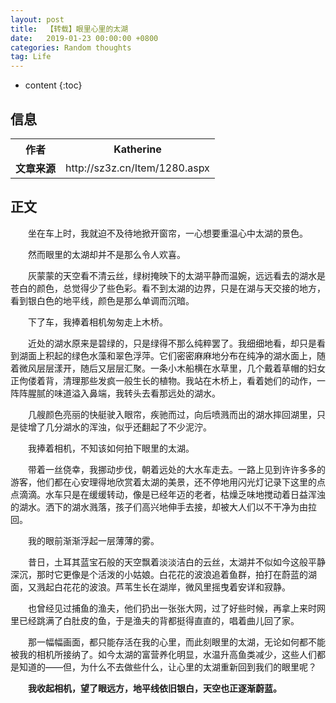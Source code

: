 ```yaml
---
layout: post
title:  【转载】眼里心里的太湖
date:   2019-01-23 00:00:00 +0800
categories: Random thoughts
tag: Life
---
```


* content
{:toc}

## 信息

<table>
  <tr>
    <th><b>作者</b></th>
    <th>Katherine</th>
  </tr>
  <tr>
    <td><b>文章来源</b></td>
    <td>http://sz3z.cn/Item/1280.aspx</td>
  </tr>
</table>



## 正文

&ensp;&ensp;&ensp;&ensp;坐在车上时，我就迫不及待地掀开窗帘，一心想要重温心中太湖的景色。

&ensp;&ensp;&ensp;&ensp;然而眼里的太湖却并不是那么令人欢喜。

&ensp;&ensp;&ensp;&ensp;灰蒙蒙的天空看不清云丝，绿树掩映下的太湖平静而温婉，远远看去的湖水是苍白的颜色，总觉得少了些色彩。看不到太湖的边界，只是在湖与天交接的地方，看到银白色的地平线，颜色是那么单调而沉暗。

&ensp;&ensp;&ensp;&ensp;下了车，我捧着相机匆匆走上木桥。

&ensp;&ensp;&ensp;&ensp;近处的湖水原来是碧绿的，只是绿得不那么纯粹罢了。我细细地看，却只是看到湖面上积起的绿色水藻和翠色浮萍。它们密密麻麻地分布在纯净的湖水面上，随着微风层层漾开，随后又层层汇聚。一条小木船横在水草里，几个戴着草帽的妇女正佝偻着背，清理那些发疯一般生长的植物。我站在木桥上，看着她们的动作，一阵阵腥腻的味道溢入鼻端，我转头去看那远处的湖水。

&ensp;&ensp;&ensp;&ensp;几艘颜色亮丽的快艇驶入眼帘，疾驰而过，向后喷溅而出的湖水摔回湖里，只是徒增了几分湖水的浑浊，似乎还翻起了不少泥泞。

&ensp;&ensp;&ensp;&ensp;我捧着相机，不知该如何拍下眼里的太湖。

&ensp;&ensp;&ensp;&ensp;带着一丝侥幸，我挪动步伐，朝着远处的大水车走去。一路上见到许许多多的游客，他们都在心安理得地欣赏着太湖的美景，还不停地用闪光灯记录下这里的点点滴滴。水车只是在缓缓转动，像是已经年迈的老者，枯燥乏味地搅动着日益浑浊的湖水。洒下的湖水溅落，孩子们高兴地伸手去接，却被大人们以不干净为由拉回。

&ensp;&ensp;&ensp;&ensp;我的眼前渐渐浮起一层薄薄的雾。

&ensp;&ensp;&ensp;&ensp;昔日，土耳其蓝宝石般的天空飘着淡淡洁白的云丝，太湖并不似如今这般平静深沉，那时它更像是个活泼的小姑娘。白花花的波浪追着鱼群，拍打在蔚蓝的湖面，又溅起白花花的波浪。芦苇生长在湖岸，微风里摇曳着安详和寂静。

&ensp;&ensp;&ensp;&ensp;也曾经见过捕鱼的渔夫，他们扔出一张张大网，过了好些时候，再拿上来时网里已经跳满了白肚皮的鱼，于是渔夫的背都挺得直直的，唱着曲儿回了家。

&ensp;&ensp;&ensp;&ensp;那一幅幅画面，都只能存活在我的心里，而此刻眼里的太湖，无论如何都不能被我的相机所接纳了。如今太湖的富营养化明显，水温升高鱼类减少，这些人们都是知道的——但，为什么不去做些什么，让心里的太湖重新回到我们的眼里呢？

&ensp;&ensp;&ensp;&ensp;**我收起相机，望了眼远方，地平线依旧银白，天空也正逐渐蔚蓝。**